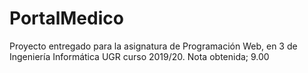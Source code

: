 # PortalMedico

Proyecto entregado para la asignatura de Programación Web, en 3 de Ingeniería Informática UGR curso 2019/20. 
Nota obtenida; 9.00
